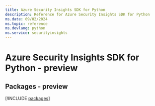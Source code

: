 ```yaml
---
title: Azure Security Insights SDK for Python
description: Reference for Azure Security Insights SDK for Python
ms.date: 09/02/2024
ms.topic: reference
ms.devlang: python
ms.service: securityinsights
---
```

# Azure Security Insights SDK for Python - preview
## Packages - preview
[!INCLUDE [packages](security-insights-index.md)]